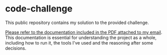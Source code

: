 # code-challenge
This public repository contains my solution to the provided challenge.  

<ins>Please refer to the documentation included in the PDF attached to my email</ins>. This documentation is essential for understanding the project as a whole, including how to run it, the tools I've used and the reasoning after some decisions.  

